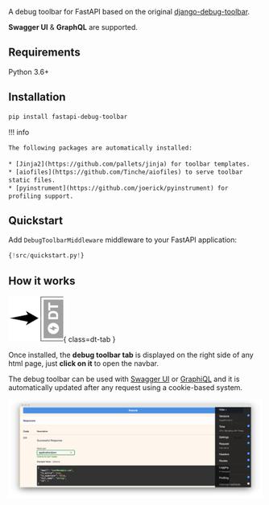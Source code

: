 A debug toolbar for FastAPI based on the original [django-debug-toolbar](https://github.com/jazzband/django-debug-toolbar).

**Swagger UI** & **GraphQL** are supported.

## Requirements

Python 3.6+

## Installation

```sh
pip install fastapi-debug-toolbar
```

!!! info

    The following packages are automatically installed:

    * [Jinja2](https://github.com/pallets/jinja) for toolbar templates.
    * [aiofiles](https://github.com/Tinche/aiofiles) to serve toolbar static files.
    * [pyinstrument](https://github.com/joerick/pyinstrument) for profiling support.

## Quickstart

Add `DebugToolbarMiddleware` middleware to your FastAPI application:

```py
{!src/quickstart.py!}
```

## How it works

![Debug toolbar](img/tab.png){ class=dt-tab }

Once installed, the **debug toolbar tab** is displayed on the right side of any html page, just **click on it** to open the navbar.

The debug toolbar can be used with [Swagger UI](https://swagger.io/tools/swagger-ui/) or [GraphiQL](https://github.com/graphql/graphiql) and it is automatically updated after any request using a cookie-based system.

![Swagger UI](img/Swagger.png)
